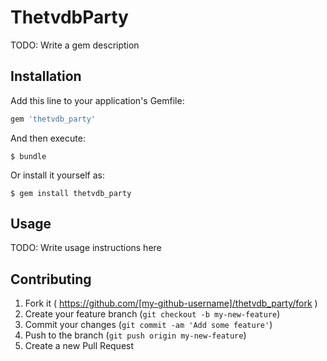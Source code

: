 # ThetvdbParty

TODO: Write a gem description

## Installation

Add this line to your application's Gemfile:

```ruby
gem 'thetvdb_party'
```

And then execute:

    $ bundle

Or install it yourself as:

    $ gem install thetvdb_party

## Usage

TODO: Write usage instructions here

## Contributing

1. Fork it ( https://github.com/[my-github-username]/thetvdb_party/fork )
2. Create your feature branch (`git checkout -b my-new-feature`)
3. Commit your changes (`git commit -am 'Add some feature'`)
4. Push to the branch (`git push origin my-new-feature`)
5. Create a new Pull Request
